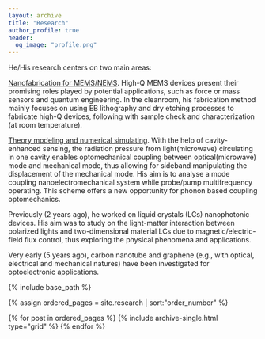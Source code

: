 ```yaml
---
layout: archive
title: "Research"
author_profile: true
header:
  og_image: "profile.png"
---
```


He/His research centers on two main areas:

<ins>Nanofabrication for MEMS/NEMS</ins>. High-Q MEMS devices present their promising roles played by potential applications, such as force or mass sensors and quantum engineering. In the cleanroom, his fabrication method mainly focuses on using EB lithography and dry etching processes to fabricate high-Q devices, following with sample check and characterization (at room temperature).

<ins>Theory modeling and numerical simulating</ins>. With the help of cavity-enhanced sensing, the radiation pressure from light(microwave) circulating in one cavity enables optomechanical coupling between optical(microwave) mode and mechanical mode, thus allowing for sideband manipulating the displacement of the mechanical mode. His aim is to analyse a mode coupling nanoelectromechanical system while probe/pump multifrequency operating. This scheme offers a new opportunity for phonon based coupling optomechanics.

Previously (2 years ago), he worked on liquid crystals (LCs) nanophotonic devices. His aim was to study on the light-matter interaction between polarized lights and two-dimensional material LCs due to magnetic/electric-field flux control, thus exploring the physical phenomena and applications.

Very early (5 years ago), carbon nanotube and graphene (e.g., with optical, electrical and mechanical natures) have been investigated for optoelectronic applications.


<nbsp>

{% include base_path %}

{% assign ordered_pages = site.research | sort:"order_number" %}

{% for post in ordered_pages %}
  {% include archive-single.html type="grid" %}
{% endfor %}
